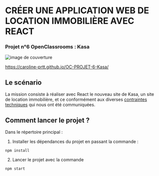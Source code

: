 # CRÉER UNE APPLICATION WEB DE LOCATION IMMOBILIÈRE AVEC REACT

### Projet n°6 OpenClassrooms : Kasa

![image de couverture](https://user.oc-static.com/upload/2022/06/24/16560899769906_FR_811_P8_Banner-Kasa%20%281%29.png)

https://caroline-prtt.github.io/OC-PROJET-6-Kasa/

## Le scénario

La mission consiste à réaliser avec React le nouveau site de Kasa, un site de location immobilière, et ce conformément aux diverses [contraintes techniques](https://drive.google.com/file/d/1iVik5ZsT38BGJtiRfqZqJkJ_Y4cPNmYk/view?usp=sharing) qui nous ont été communiquées.

## Comment lancer le projet ?

Dans le répertoire principal : 

1. Installer les dépendances du projet en passant la commande : 
```
npm install
```

2. Lancer le projet avec la commande 
```
npm start
```